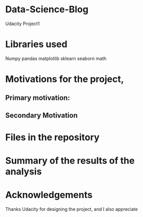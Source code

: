 # Data-Science-Blog
Udacity Project1

# Libraries used

Numpy
pandas
matplotlib
sklearn
seaborn
math

# Motivations for the project, 
## Primary motivation: 



## Secondary Motivation



# Files in the repository


# Summary of the results of the analysis

# Acknowledgements

Thanks Udacity for designing the project, and I also appreciate 
